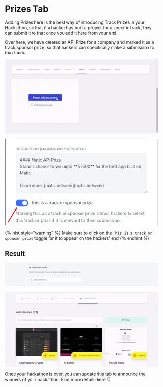 # Prizes Tab

Adding Prizes here is the best way of introducing Track Prizes in your Hackathon, so that if a hacker has built a project for a specific track, they can submit it to that once you add it here from your end.

Over here, we have created an API Prize for a company and marked it as a track/sponsor prize, so that hackers can specifically make a submission to that track.

![Click on Begin Adding Przies](../.gitbook/assets/prize.gif)

![](../.gitbook/assets/image%20%289%29.png)

{% hint style="warning" %}
Make sure to click on the `This is a track or sponsor prize` toggle for it to appear on the hackers' end
{% endhint %}

## Result

![This is how it will look on the hackers&apos; end while they submit their project](../.gitbook/assets/image%20%2810%29.png)

![Filtering projects on the basis of the Tracks \(Hackathon Submission Page\)](../.gitbook/assets/filters-1-.gif)

Once your hackathon is over, you can update this tab to announce the winners of your hackathon. Find more details here 👇



